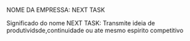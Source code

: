 NOME DA EMPRESSA: NEXT TASK

Significado do nome NEXT TASK: Transmite ideia de produtividsde,continuidade ou ate mesmo espirito competitivo
